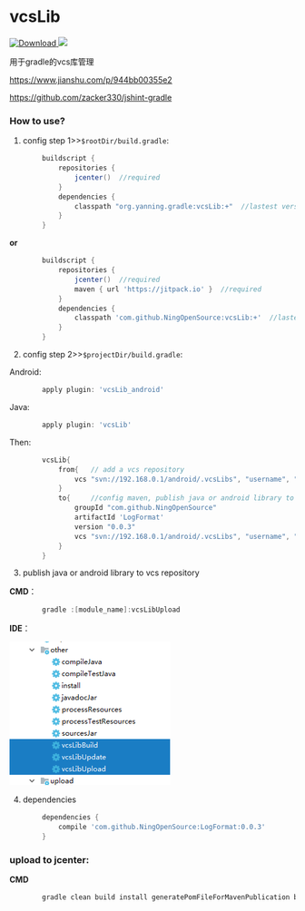 # vcsLib

[![Download](https://api.bintray.com/packages/ningopensource/maven/vcsLib/images/download.svg) ](https://bintray.com/ningopensource/maven/vcsLib)
[![](https://jitpack.io/v/NingOpenSource/vcsLib.svg)](https://jitpack.io/#NingOpenSource/vcsLib)


用于gradle的vcs库管理

https://www.jianshu.com/p/944bb00355e2

https://github.com/zacker330/jshint-gradle
### How to use?

1. config step 1>>`$rootDir/build.gradle`:
```gradle
        buildscript {
            repositories {
                jcenter()  //required
            }
            dependencies {
                classpath "org.yanning.gradle:vcsLib:+"  //lastest version
            }
        }
```
**or** 
```gradle
        buildscript {
            repositories {
                jcenter()  //required
                maven { url 'https://jitpack.io' }  //required
            }
            dependencies {
                classpath 'com.github.NingOpenSource:vcsLib:+'  //lastest version
            }
        }
```        

2. config step 2>>`$projectDir/build.gradle`:
    
Android:
```gradle
        apply plugin: 'vcsLib_android'
```
Java:    
```gradle
        apply plugin: 'vcsLib'
```
Then: 
```gradle
        vcsLib{
            from{   // add a vcs repository
                vcs "svn://192.168.0.1/android/.vcsLibs", "username", "password" //config svn or git repository
            }
            to{     //config maven, publish java or android library to vcs repository
                groupId "com.github.NingOpenSource"
                artifactId 'LogFormat'
                version "0.0.3"
                vcs "svn://192.168.0.1/android/.vcsLibs", "username", "password" //config svn or git repository
            }
        }
```   
        
3. publish java or android library to vcs repository
    
**CMD**：
```gradle    
        gradle :[module_name]:vcsLibUpload
```
**IDE**：
    
![](./pic/20180319110507.png)
        
4. dependencies
```gradle        
        dependencies {
            compile 'com.github.NingOpenSource:LogFormat:0.0.3'
        }
```

### upload to jcenter:

**CMD**
```gradle    
        gradle clean build install generatePomFileForMavenPublication bintrayUpload -PbintrayUser=[username] -PbintrayKey=[userkey] -PdryRun=false
```        
